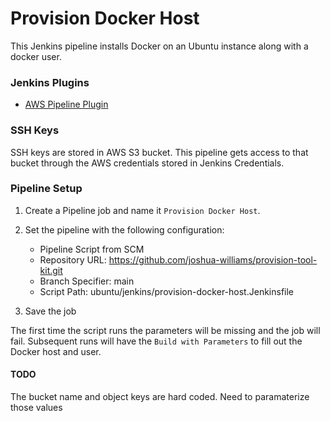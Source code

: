 # Provision Docker Host

This Jenkins pipeline installs Docker on an Ubuntu instance along with a docker user.

### Jenkins Plugins
- [AWS Pipeline Plugin](https://github.com/jenkinsci/pipeline-aws-plugin)
### SSH Keys
SSH keys are stored in AWS S3 bucket.
This pipeline gets access to that bucket through the AWS credentials stored in Jenkins Credentials.

### Pipeline Setup
1. Create a Pipeline job and name it `Provision Docker Host`.

2. Set the pipeline with the following configuration:
   - Pipeline Script from SCM
   - Repository URL: https://github.com/joshua-williams/provision-tool-kit.git
   - Branch Specifier: main
   - Script Path: ubuntu/jenkins/provision-docker-host.Jenkinsfile
3. Save the job

The first time the script runs the parameters will be missing and the job will fail.
Subsequent runs will have the `Build with Parameters` to fill out the Docker host and user.
#### TODO
The bucket name and object keys are hard coded. Need to paramaterize those values


